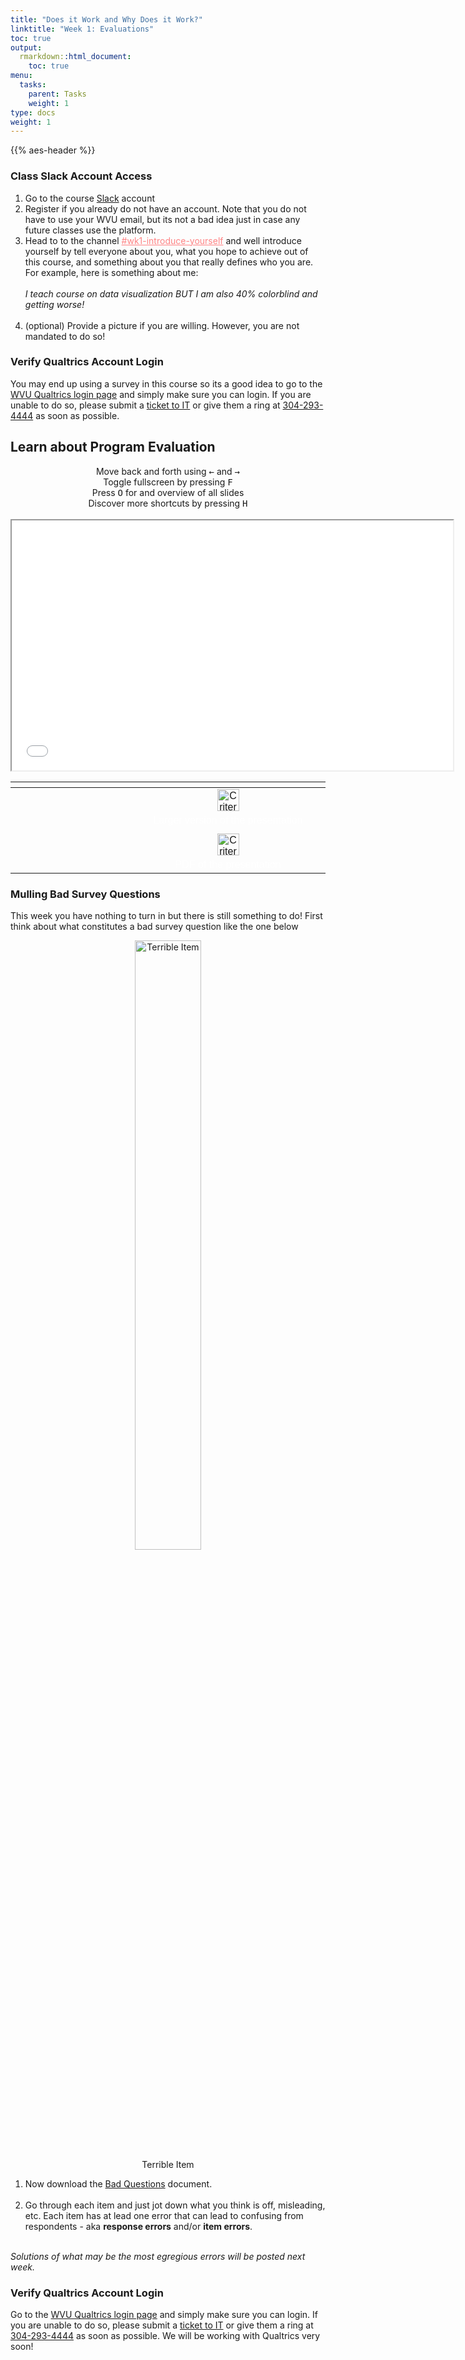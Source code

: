 ```yaml
---
title: "Does it Work and Why Does it Work?"
linktitle: "Week 1: Evaluations"
toc: true
output:
  rmarkdown::html_document:
    toc: true
menu:
  tasks:
    parent: Tasks
    weight: 1
type: docs
weight: 1
---
```


<script src="/rmarkdown-libs/kePrint/kePrint.js"></script>

<link href="/rmarkdown-libs/lightable/lightable.css" rel="stylesheet" />

{{% aes-header %}}

<style>
img {
max-width:100%;
}
</style>

### Class Slack Account Access

1.  Go to the course [Slack](https://edp619fall2022.slack.com) account
2.  Register if you already do not have an account. Note that you do not have to use your WVU email, but its not a bad idea just in case any future classes use the platform.
3.  Head to to the channel <a href="https://edp619fall2022.slack.com/archives/C03TLQALZFT" target="_blank" style='color:#ff8384;'> \#wk1-introduce-yourself</a> and well introduce yourself by tell everyone about you, what you hope to achieve out of this course, and something about you that really defines who you are. For example, here is something about me:<br><br>
    *I teach course on data visualization BUT I am also 40% colorblind and getting worse!* <br><br>
4.  (optional) Provide a picture if you are willing. However, you are not mandated to do so!
    <br>

### Verify Qualtrics Account Login

You may end up using a survey in this course so its a good idea to go to the [WVU Qualtrics login page](http://wvu.ca1.qualtrics.com/) and simply make sure you can login. If you are unable to do so, please submit a [ticket to IT](https://wvu.atlassian.net/servicedesk/customer/portals) or give them a ring at <a href="tel:3042934444">304-293-4444</a> as soon as possible.
<br>

## Learn about Program Evaluation

<center>
<div class="wrapper">
    <div class="icon leftright">
      <div class="tooltip"><span style=width:200px;>Move back and forth using <kbd>←</kbd> and <kbd>→</kbd></span></div>
      <span><i class="fas fa-map-signs"></i></span></div>
    <div class="icon info">
      <div class="tooltip"><span style=width:200px;>Toggle fullscreen by pressing <kbd>F</kbd></span></div>
      <span><i class="fas fa-expand-alt"></i></span>
    </div><div class="icon github">
      <div class="tooltip"><span style=width:200px;>Press <kbd>O</kbd> for and overview of all slides</span></div>
      <span><i class="far fa-images"></i></span>
    </div><div class="icon youtube">
      <div class="tooltip"><span style=width:200px;>Discover more shortcuts by pressing <kbd>H</kbd></span></div>
      <span><i class="fas fa-info-circle"></i></span>
    </div>
</div>
</center>
<br>
<center>

<div class="holder">

<div class="bigcol">

<iframe src="/slides/Criterial%20and%20Interpretive%20Evaluation/Criterial-and-Interpretive-Eval-pres.html" width="140%" height="400px" data-external="1">
</iframe>

</div>

<div class="smallcol">

<table class=" lightable-paper" style="font-family: &quot;Arial Narrow&quot;, arial, helvetica, sans-serif; width: auto !important; margin-left: auto; margin-right: auto;">
<thead>
<tr>
<th style="text-align:center;">
</th>
</tr>
</thead>
<tbody>
<tr>
<td style="text-align:center;width: 25em; padding-left: 200px;color: #ffffff !important;background-color: transparent !important;vertical-align: middle !important;">
<a href="/slides/Criterial%20and%20Interpretive%20Evaluation/Criterial-and-Interpretive-Eval-pres.html" target="_blank"><img src="/logos/web-ico.png" alt="Criteria for Evaluations Page" width="35"></a>
</td>
</tr>
<tr>
<td style="text-align:center;width: 25em; padding-left: 200px;color: #ffffff !important;background-color: transparent !important;vertical-align: middle !important;">
Larger version of the presentation
</td>
</tr>
<tr>
<td style="text-align:center;width: 25em; padding-left: 200px;color: #ffffff !important;background-color: transparent !important;vertical-align: middle !important;">
</td>
</tr>
<tr>
<td style="text-align:center;width: 25em; padding-left: 200px;color: #ffffff !important;background-color: transparent !important;vertical-align: middle !important;">
<a href="/slides/Criterial%20and%20Interpretive%20Evaluation/Criterial-and-Interpretive-Eval-flat.pdf"><img src="/logos/pdf-ico.png" alt="Criteria for Evaluations PDF" width="35"></a>
</td>
</tr>
<tr>
<td style="text-align:center;width: 25em; padding-left: 200px;color: #ffffff !important;background-color: transparent !important;vertical-align: middle !important;">
PDF of the presentation
</td>
</tr>
</tbody>
</table>

</div>

</div>

<div class="clear">

</div>

</center>

### Mulling Bad Survey Questions

This week you have nothing to turn in but there is still something to do! First think about what constitutes a bad survey question like the one below
<center>

<figure>
<img src="/img/examples/Week1.png" style="width:50.0%" alt="Terrible Item" />
<figcaption aria-hidden="true">Terrible Item</figcaption>
</figure>

</center>

1.  Now download the [Bad Questions](/files/Week%201/Bad_Questions.docx) document.<br><br>
2.  Go through each item and just jot down what you think is off, misleading, etc. Each item has at lead one error that can lead to confusing from respondents - aka <b>response errors</b> and/or <b>item errors</b>.<br><br>

*Solutions of what may be the most egregious errors will be posted next week.*<br>

### Verify Qualtrics Account Login

Go to the [WVU Qualtrics login page](https://wvu.qualtrics.com) and simply make sure you can login. If you are unable to do so, please submit a [ticket to IT](https://wvu.atlassian.net/servicedesk/customer/portals) or give them a ring at <a href="tel:3042934444">304-293-4444</a> as soon as possible. We will be working with Qualtrics very soon!
